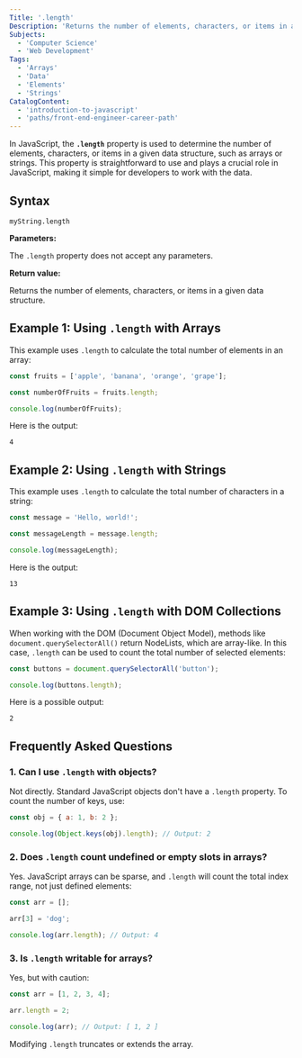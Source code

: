 ```yaml
---
Title: '.length'
Description: 'Returns the number of elements, characters, or items in a given data structure.'
Subjects:
  - 'Computer Science'
  - 'Web Development'
Tags:
  - 'Arrays'
  - 'Data'
  - 'Elements'
  - 'Strings'
CatalogContent:
  - 'introduction-to-javascript'
  - 'paths/front-end-engineer-career-path'
---
```


In JavaScript, the **`.length`** property is used to determine the number of elements, characters, or items in a given data structure, such as arrays or strings. This property is straightforward to use and plays a crucial role in JavaScript, making it simple for developers to work with the data.

## Syntax

```pseudo
myString.length
```

**Parameters:**

The `.length` property does not accept any parameters.

**Return value:**

Returns the number of elements, characters, or items in a given data structure.

## Example 1: Using `.length` with Arrays

This example uses `.length` to calculate the total number of elements in an array:

```js
const fruits = ['apple', 'banana', 'orange', 'grape'];

const numberOfFruits = fruits.length;

console.log(numberOfFruits);
```

Here is the output:

```shell
4
```

## Example 2: Using `.length` with Strings

This example uses `.length` to calculate the total number of characters in a string:

```js
const message = 'Hello, world!';

const messageLength = message.length;

console.log(messageLength);
```

Here is the output:

```shell
13
```

## Example 3: Using `.length` with DOM Collections

When working with the DOM (Document Object Model), methods like `document.querySelectorAll()` return NodeLists, which are array-like. In this case, `.length` can be used to count the total number of selected elements:

```js
const buttons = document.querySelectorAll('button');

console.log(buttons.length);
```

Here is a possible output:

```shell
2
```

## Frequently Asked Questions

### 1. Can I use `.length` with objects?

Not directly. Standard JavaScript objects don't have a `.length` property. To count the number of keys, use:

```js
const obj = { a: 1, b: 2 };

console.log(Object.keys(obj).length); // Output: 2
```

### 2. Does `.length` count undefined or empty slots in arrays?

Yes. JavaScript arrays can be sparse, and `.length` will count the total index range, not just defined elements:

```js
const arr = [];

arr[3] = 'dog';

console.log(arr.length); // Output: 4
```

### 3. Is `.length` writable for arrays?

Yes, but with caution:

```js
const arr = [1, 2, 3, 4];

arr.length = 2;

console.log(arr); // Output: [ 1, 2 ]
```

Modifying `.length` truncates or extends the array.
